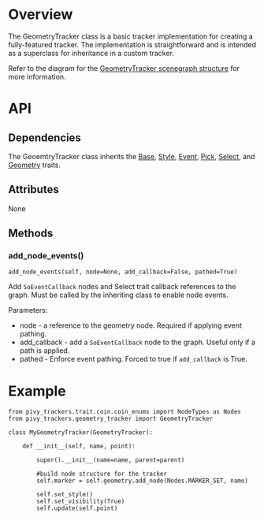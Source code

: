 # Overview

The GeometryTracker class is a basic tracker implementation for creating a fully-featured tracker.  The implementation is straightforward and is intended as a superclass for inheritance in a custom tracker.

Refer to the diagram for the [GeometryTracker scenegraph structure](scenegraph#geometry-tracker-structure) for more information.

# API

## Dependencies
The GeoemtryTracker class inherits the [Base](Base-Trait), [Style](Style-Trait), [Event](Event-Trait), [Pick](Pick-Trait), [Select](Select-Trait), and [Geometry](Geometry-Trait) traits.

## Attributes

None

## Methods

### add_node_events()
    add_node_events(self, node=None, add_callback=False, pathed=True)
Add `SoEventCallback` nodes and Select trait callback references to the graph.
Must be called by the inheriting class to enable node events.

Parameters:
* node - a reference to the geometry node.  Required if applying event pathing.
* add_callback - add a `SoEventCallback` node to the graph.  Useful only if a path is applied.
* pathed - Enforce event pathing.  Forced to true if `add_callback` is True.

# Example

    from pivy_trackers.trait.coin.coin_enums import NodeTypes as Nodes
    from pivy_trackers.geometry_tracker import GeometryTracker

    class MyGeometryTracker(GeometryTracker):

        def __init__(self, name, point):

            super().__init__(name=name, parent=parent)

            #build node structure for the tracker
            self.marker = self.geometry.add_node(Nodes.MARKER_SET, name)

            self.set_style()
            self.set_visibility(True)
            self.update(self.point)
